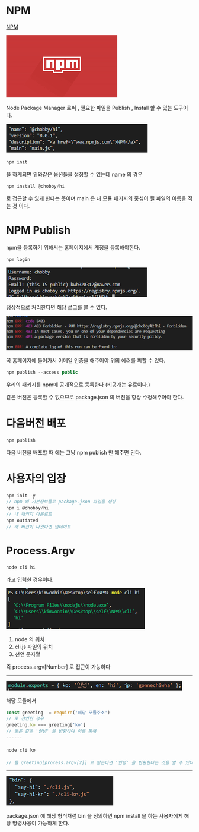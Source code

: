 # NPM

<a href="www.npmjs.com">NPM</a>

<img src="./gitImages/npm_logo.png">

Node Package Manager 로써 , 필요한 파일을 Publish , Install 할 수 있는 도구이다.

<img src="./gitImages/npm_init.PNG">

```javascript
npm init
```

을 하게되면 위와같은 옵션들을 설정할 수 있는데
name 의 경우

```javascript
npm install @chobby/hi
```

로 접근할 수 있게 한다는 뜻이며 main 은 내 모듈 패키지의 중심이 될 파일의 이름을 적는 것 이다.

# NPM Publish

npm을 등록하기 위해서는 홈페이지에서 계정을 등록해야한다.

```javascript
npm login
```

<img src="./gitImages/npm_login.PNG">

정상적으로 처리한다면 해당 로그를 볼 수 있다.

<img src="./gitImages/npm_auth_error.PNG">

꼭 홈페이지에 들어가서 이메일 인증을 해주어야 위의 에러를 피할 수 있다.

```javascript
npm publish --access public
```

우리의 패키지를 npm에 공개적으로 등록한다
(비공개는 유료이다.)

같은 버전은 등록할 수 없으므로 package.json 의 버전을 항상 수정해주어야 한다.

# 다음버전 배포

```javascript
npm publish
```

다음 버전을 배포할 때 에는 그냥 npm publish 만 해주면 된다.

# 사용자의 입장

```javascript
npm init -y
// npm 의 기본정보들로 package.json 파일을 생성
npm i @chobby/hi
// 내 패키지 다운로드
npm outdated
// 새 버전이 나왔다면 업데이트
```

# Process.Argv

```javascript
node cli hi
```

라고 입력한 경우이다.

<img src="./gitImages/process_argv.PNG">

1. node 의 위치
2. cli.js 파일의 위치
3. 선언 문자열

즉 process.argv[Number] 로 접근이 가능하다

---

<img src="./gitImages/Language.PNG">

해당 모듈에서

```javascript
const greeting  = require('해당 모듈주소')
// 로 선언한 경우
greeting.ko === greeting['ko']
// 둘은 같은 '안녕' 을 반환하며 이를 통해
------

node cli ko

// 를 greeting[process.argv[2]] 로 받는다면 '안녕' 을 반환한다는 것을 알 수 있다.
```

---

<img src="./gitImages/package_json_bin.PNG">

package.json 에 해당 형식처럼 bin 을 정의하면 npm install 을 하는 사용자에게 해당 명령사용이 가능하게 한다.
